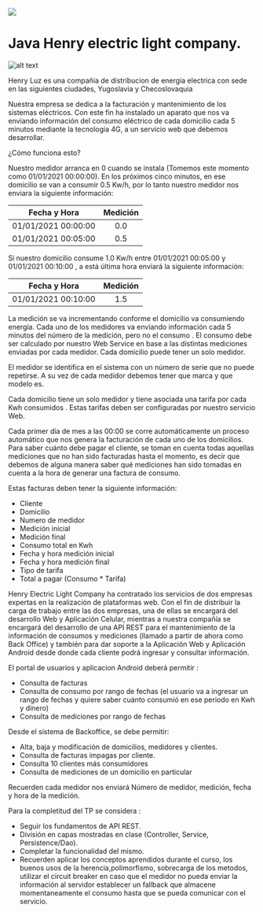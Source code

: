 <p align='left'>
    <img src='https://static.wixstatic.com/media/85087f_0d84cbeaeb824fca8f7ff18d7c9eaafd~mv2.png/v1/fill/w_160,h_30,al_c,q_85,usm_0.66_1.00_0.01/Logo_completo_Color_1PNG.webp' </img>
</p>

# Java Henry electric light company.
![alt text](two-men-in-uniform-working.jpg "Title")

Henry Luz es una compañia de distribucion de energia electrica con sede en las siguientes ciudades, Yugoslavia y
Checoslovaquia

Nuestra empresa se dedica a la facturación y mantenimiento de los sistemas eléctricos. Con este fin ha instalado un
aparato que nos va enviando información del consumo eléctrico de cada domicilio cada 5 minutos mediante la tecnología
4G, a un servicio web que debemos desarrollar.

¿Cómo funciona esto?

Nuestro medidor arranca en 0 cuando se instala (Tomemos este momento como 01/01/2021 00:00:00). En los próximos cinco
minutos, en ese domicilio se van a consumir 0.5 Kw/h, por lo tanto nuestro medidor nos enviara la siguiente
información:

| Fecha y Hora | Medición |
| :---: | :---: | 
| 01/01/2021 00:00:00 | 0.0 |
| 01/01/2021 00:05:00 | 0.5 |

Si nuestro domicilio consume 1.0 Kw/h entre 01/01/2021 00:05:00 y 01/01/2021 00:10:00 , a está última hora enviará la
siguiente información:

| Fecha y Hora | Medición |
| :---: | :---: |
| 01/01/2021 00:10:00 | 1.5 |

La medición se va incrementando conforme el domicilio va consumiendo energía. Cada uno de los medidores va enviando
información cada 5 minutos del número de la medición, pero no el consumo . El consumo debe ser calculado por nuestro Web
Service en base a las distintas mediciones enviadas por cada medidor. Cada domicilio puede tener un solo medidor.

El medidor se identifica en el sistema con un número de serie que no puede repetirse. A su vez de cada medidor debemos
tener que marca y que modelo es.

Cada domicilio tiene un solo medidor y tiene asociada una tarifa por cada Kwh consumidos . Estas tarifas deben ser
configuradas por nuestro servicio Web.

Cada primer día de mes a las 00:00 se corre automáticamente un proceso automático que nos genera la facturación de cada
uno de los domicilios. Para saber cuánto debe pagar el cliente, se toman en cuenta todas aquellas mediciones que no han
sido facturadas hasta el momento, es decir que debemos de alguna manera saber qué mediciones han sido tomadas en cuenta
a la hora de generar una factura de consumo.

Estas facturas deben tener la siguiente información:

* Cliente
* Domicilio
* Numero de medidor
* Medición inicial
* Medición final
* Consumo total en Kwh
* Fecha y hora medición inicial
* Fecha y hora medición final
* Tipo de tarifa
* Total a pagar (Consumo * Tarifa)

Henry Electric Light Company ha contratado los servicios de dos empresas expertas en la realización de
plataformas web. Con el fin de distribuir la carga de trabajo entre las dos empresas, una
de ellas se encargará del desarrollo Web y Aplicación Celular, mientras a nuestra
compañía se encargará del desarrollo de una API REST para el mantenimiento de la información de consumos y mediciones (llamado a partir de ahora como Back Office) y también para dar soporte a la Aplicación Web y Aplicación Android desde donde cada cliente podrá ingresar y consultar información.

El portal de usuarios y aplicacion Android deberá permitir :

* Consulta de facturas
* Consulta de consumo por rango de fechas (el usuario va a ingresar un rango de fechas y quiere saber cuánto consumió en ese periodo en Kwh y dinero)
* Consulta de mediciones por rango de fechas 

Desde el sistema de Backoffice, se debe permitir:

* Alta, baja y modificación de domicilios, medidores y clientes.
* Consulta de facturas impagas por cliente.
* Consulta 10 clientes más consumidores
* Consulta de mediciones de un domicilio en particular



Recuerden cada medidor nos enviará Número de medidor, medición, fecha y hora de la medición. 

Para la completitud del TP se considera :
* Seguir los fundamentos de API REST.
* División en capas mostradas en clase (Controller, Service, Persistence/Dao).
* Completar la funcionalidad del mismo.
* Recuerden aplicar los conceptos aprendidos durante el curso, los buenos usos de la herencia,polimorfismo, sobrecarga de los metodos,
utilizar el circuit breaker en caso que el medidor no pueda enviar la información al servidor establecer un fallback que almacene momentaneamente el consumo hasta que se pueda comunicar con el servicio.
  
